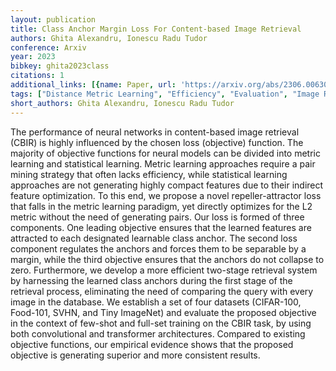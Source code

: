 ```yaml
---
layout: publication
title: Class Anchor Margin Loss For Content-based Image Retrieval
authors: Ghita Alexandru, Ionescu Radu Tudor
conference: Arxiv
year: 2023
bibkey: ghita2023class
citations: 1
additional_links: [{name: Paper, url: 'https://arxiv.org/abs/2306.00630'}]
tags: ["Distance Metric Learning", "Efficiency", "Evaluation", "Image Retrieval"]
short_authors: Ghita Alexandru, Ionescu Radu Tudor
---
```

The performance of neural networks in content-based image retrieval (CBIR) is
highly influenced by the chosen loss (objective) function. The majority of
objective functions for neural models can be divided into metric learning and
statistical learning. Metric learning approaches require a pair mining strategy
that often lacks efficiency, while statistical learning approaches are not
generating highly compact features due to their indirect feature optimization.
To this end, we propose a novel repeller-attractor loss that falls in the
metric learning paradigm, yet directly optimizes for the L2 metric without the
need of generating pairs. Our loss is formed of three components. One leading
objective ensures that the learned features are attracted to each designated
learnable class anchor. The second loss component regulates the anchors and
forces them to be separable by a margin, while the third objective ensures that
the anchors do not collapse to zero. Furthermore, we develop a more efficient
two-stage retrieval system by harnessing the learned class anchors during the
first stage of the retrieval process, eliminating the need of comparing the
query with every image in the database. We establish a set of four datasets
(CIFAR-100, Food-101, SVHN, and Tiny ImageNet) and evaluate the proposed
objective in the context of few-shot and full-set training on the CBIR task, by
using both convolutional and transformer architectures. Compared to existing
objective functions, our empirical evidence shows that the proposed objective
is generating superior and more consistent results.